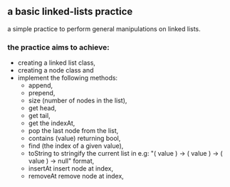 ## a basic linked-lists practice

a simple practice to perform general manipulations on linked lists.

### the practice aims to achieve:

- creating a linked list class,
- creating a node class and
- implement the following methods:
   - append,
   - prepend,
   - size (number of nodes in the list),
   - get head,
   - get tail,
   - get the indexAt,
   - pop the last node from the list,
   - contains (value) returning bool,
   - find (the index of a given value),
   - toString to stringify the current list in e.g:  "( value ) -> ( value ) -> ( value ) -> null" format,
   - insertAt insert node at index,
   - removeAt remove node at index,
